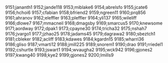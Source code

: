 9151;jananth1
9152;jande118
9153;miblake6
9154;abrelsfo
9155;jcate6
9156;hchoi6
9157;cfabian
9158;bfriend2
9159;ngreen11
9160;prq856
9161;ahranov
9162;eleffler
9163;pleffler
9164;yli137
9165;wileliff
9166;dlowe7
9167;mmacneil
9168;dmagsby
9169;smarcus5
9170;knewsome
9171;aordway
9172;dpak1
9173;cpayne30
9174;tricha32
9175;nshah7
9176;jvargo1
9177;jzhao25
9178;jadams45
9179;dagrawa2
9180;sbeztch1
9181;cbleker
9182;acliff
9183;kdawes
9184;kgardn15
9185;wharri36
9186;gliso
9187;vmarti12
9188;jmill225
9189;snorem1
9190;drao
9191;rriedel1
9192;cshurtle
9193;jswart1
9194;wvaugha2
9195;wck942
9196;gjones2
9197;kwang40
9198;kye2
9199;gjones2
9200;lmills9
